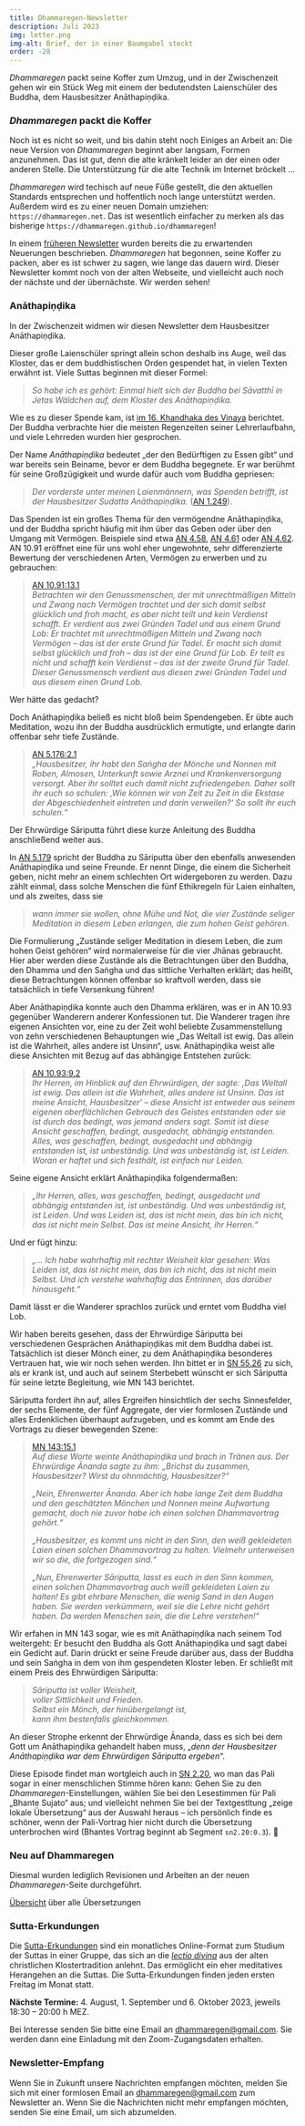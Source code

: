 ```yaml
---
title: Dhammaregen-Newsletter
description: Juli 2023
img: letter.png
img-alt: Brief, der in einer Baumgabel steckt
order: -28
---
```


*Dhammaregen* packt seine Koffer zum Umzug, und in der Zwischenzeit gehen wir ein Stück Weg mit einem der bedutendsten Laienschüler des Buddha, dem Hausbesitzer Anāthapiṇḍika.

### *Dhammaregen* packt die Koffer

Noch ist es nicht so weit, und bis dahin steht noch Einiges an Arbeit an: Die neue Version von *Dhammaregen* beginnt aber langsam, Formen anzunehmen. Das ist gut, denn die alte kränkelt leider an der einen oder anderen Stelle. Die Unterstützung für die alte Technik im Internet bröckelt …

*Dhammaregen* wird techisch auf neue Füße gestellt, die den aktuellen Standards entsprechen und hoffentlich noch lange unterstützt werden. Außerdem wird es zu einer neuen Domain umziehen: `https://dhammaregen.net`. Das ist wesentlich einfacher zu merken als das bisherige `https://dhammaregen.github.io/dhammaregen`!

In einem [früheren Newsletter](#/wiki/news/2022-11) wurden bereits die zu erwartenden Neuerungen beschrieben. *Dhammaregen* hat begonnen, seine Koffer zu packen, aber es ist schwer zu sagen, wie lange das dauern wird. Dieser Newsletter kommt noch von der alten Webseite, und vielleicht auch noch der nächste und der übernächste. Wir werden sehen!

### Anāthapiṇḍika

In der Zwischenzeit widmen wir diesen Newsletter dem Hausbesitzer Anāthapiṇḍika.

Dieser große Laienschüler springt allein schon deshalb ins Auge, weil das Kloster, das er dem buddhistischen Orden gespendet hat, in vielen Texten erwähnt ist. Viele Suttas beginnen mit dieser Formel:

>*So habe ich es gehört: Einmal hielt sich der Buddha bei Sāvatthī in Jetas Wäldchen auf, dem Kloster des Anāthapiṇḍika.*

Wie es zu dieser Spende kam, ist [im 16. Khandhaka des Vinaya](https://suttacentral.net/pli-tv-kd16/de/schaefer-beyerlein?lang=de&reference=main&highlight=true#8) berichtet. Der Buddha verbrachte hier die meisten Regenzeiten seiner Lehrerlaufbahn, und viele Lehrreden wurden hier gesprochen.

Der Name *Anāthapiṇḍika* bedeutet „der den Bedürftigen zu Essen gibt“ und war bereits sein Beiname, bevor er dem Buddha begegnete. Er war berühmt für seine Großzügigkeit und wurde dafür auch vom Buddha gepriesen:

> *Der vorderste unter meinen Laienmännern, was Spenden betrifft, ist der Hausbesitzer Sudatta Anāthapiṇḍika.* ([AN 1.249](#/sutta/an1.249:1.1/de/sabbamitta)).

Das Spenden ist ein großes Thema für den vermögendne Anāthapiṇḍika, und der Buddha spricht häufig mit ihm über das Geben oder über den Umgang mit Vermögen. Beispiele sind etwa [AN 4.58](#/sutta/an4.58/de/sabbamitta), [AN 4.61](#/sutta/an4.61/de/sabbamitta) oder [AN 4.62](#/sutta/an4.62/de/sabbamitta). AN 10.91 eröffnet eine für uns wohl eher ungewohnte, sehr differenzierte Bewertung der verschiedenen Arten, Vermögen zu erwerben und zu gebrauchen:

> [AN 10.91:13.1](#/sutta/an10.91:13.1/de/sabbamitta)  
>*Betrachten wir den Genussmenschen, der mit unrechtmäßigen Mitteln und Zwang nach Vermögen trachtet und der sich damit selbst glücklich und froh macht, es aber nicht teilt und kein Verdienst schafft. Er verdient aus zwei Gründen Tadel und aus einem Grund Lob: Er trachtet mit unrechtmäßigen Mitteln und Zwang nach Vermögen – das ist der erste Grund für Tadel. Er macht sich damit selbst glücklich und froh – das ist der eine Grund für Lob. Er teilt es nicht und schafft kein Verdienst – das ist der zweite Grund für Tadel. Dieser Genussmensch verdient aus diesen zwei Gründen Tadel und aus diesem einen Grund Lob.*

Wer hätte das gedacht?

Doch Anāthapiṇḍika beließ es nicht bloß beim Spendengeben. Er übte auch Meditation, wozu ihn der Buddha ausdrücklich ermutigte, und erlangte darin offenbar sehr tiefe Zustände.

> [AN 5.176:2.1](#/sutta/an5.176:2.1/de/sabbamitta)  
> *„Hausbesitzer, ihr habt den Saṅgha der Mönche und Nonnen mit Roben, Almosen, Unterkunft sowie Arznei und Krankenversorgung versorgt. Aber ihr solltet euch damit nicht zufriedengeben. Daher sollt ihr euch so schulen: ‚Wie können wir von Zeit zu Zeit in die Ekstase der Abgeschiedenheit eintreten und darin verweilen?‘ So sollt ihr euch schulen.“*

Der Ehrwürdige Sāriputta führt diese kurze Anleitung des Buddha anschließend weiter aus.

In [AN 5.179](#/sutta/an5.179/de/sabbamitta) spricht der Buddha zu Sāriputta über den ebenfalls anwesenden Anāthapiṇḍika und seine Freunde. Er nennt Dinge, die einem die Sicherheit geben, nicht mehr an einem schlechten Ort widergeboren zu werden. Dazu zählt einmal, dass solche Menschen die fünf Ethikregeln für Laien einhalten, und als zweites, dass sie

>*wann immer sie wollen, ohne Mühe und Not, die vier Zustände seliger Meditation in diesem Leben erlangen, die zum hohen Geist gehören*.

Die Formulierung „Zustände seliger Meditation in diesem Leben, die zum hohen Geist gehören“ wird normalerweise für die vier Jhānas gebraucht. Hier aber werden diese Zustände als die Betrachtungen über den Buddha, den Dhamma und den Saṅgha und das sittliche Verhalten erklärt; das heißt, diese Betrachtungen können offenbar so kraftvoll werden, dass sie tatsächlich in tiefe Versenkung führen!

Aber Anāthapiṇḍika konnte auch den Dhamma erklären, was er in AN 10.93 gegenüber Wanderern anderer Konfessionen tut. Die Wanderer tragen ihre eigenen Ansichten vor, eine zu der Zeit wohl beliebte Zusammenstellung von zehn verschiedenen Behauptungen wie „Das Weltall ist ewig. Das allein ist die Wahrheit, alles andere ist Unsinn“, usw. Anāthapiṇḍika weist alle diese Ansichten mit Bezug auf das abhängige Entstehen zurück:

> [AN 10.93:9.2](#/sutta/an10.93:9.2/de/sabbamitta)  
> *Ihr Herren, im Hinblick auf den Ehrwürdigen, der sagte: ‚Das Weltall ist ewig. Das allein ist die Wahrheit, alles andere ist Unsinn. Das ist meine Ansicht, Hausbesitzer‘ – diese Ansicht ist entweder aus seinem eigenen oberflächlichen Gebrauch des Geistes entstanden oder sie ist durch das bedingt, was jemand anders sagt. Somit ist diese Ansicht geschaffen, bedingt, ausgedacht, abhängig entstanden. Alles, was geschaffen, bedingt, ausgedacht und abhängig entstanden ist, ist unbeständig. Und was unbeständig ist, ist Leiden. Woran er haftet und sich festhält, ist einfach nur Leiden.*

Seine eigene Ansicht erklärt Anāthapiṇḍika folgendermaßen:

> *„Ihr Herren, alles, was geschaffen, bedingt, ausgedacht und abhängig entstanden ist, ist unbeständig. Und was unbeständig ist, ist Leiden. Und was Leiden ist, das ist nicht mein, das bin ich nicht, das ist nicht mein Selbst. Das ist meine Ansicht, ihr Herren.“*

Und er fügt hinzu:

> *„… Ich habe wahrhaftig mit rechter Weisheit klar gesehen: Was Leiden ist, das ist nicht mein, das bin ich nicht, das ist nicht mein Selbst. Und ich verstehe wahrhaftig das Entrinnen, das darüber hinausgeht.“*

Damit lässt er die Wanderer sprachlos zurück und erntet vom Buddha viel Lob.

Wir haben bereits gesehen, dass der Ehrwürdige Sāriputta bei verschiedenen Gesprächen Anāthapiṇḍikas mit dem Buddha dabei ist. Tatsächlich ist dieser Mönch einer, zu dem Anāthapiṇḍika besonderes Vertrauen hat, wie wir noch sehen werden. Ihn bittet er in [SN 55.26](#/sutta/sn55.26/de/sabbamitta) zu sich, als er krank ist, und auch auf seinem Sterbebett wünscht er sich Sāriputta für seine letzte Begleitung, wie MN 143 berichtet.

Sāriputta fordert ihn auf, alles Ergreifen hinsichtlich der sechs Sinnesfelder, der sechs Elemente, der fünf Aggregate, der vier formlosen Zustände und alles Erdenklichen überhaupt aufzugeben, und es kommt am Ende des Vortrags zu dieser bewegenden Szene:

> [MN 143:15.1](#/sutta/mn143:15.1/de/sabbamitta)  
> *Auf diese Worte weinte Anāthapiṇḍika und brach in Tränen aus. Der Ehrwürdige Ānanda sagte zu ihm: „Brichst du zusammen, Hausbesitzer? Wirst du ohnmächtig, Hausbesitzer?“*
>
> *„Nein, Ehrenwerter Ānanda. Aber ich habe lange Zeit dem Buddha und den geschätzten Mönchen und Nonnen meine Aufwartung gemacht, doch nie zuvor habe ich einen solchen Dhammavortrag gehört.“*
>
> *„Hausbesitzer, es kommt uns nicht in den Sinn, den weiß gekleideten Laien einen solchen Dhammavortrag zu halten. Vielmehr unterweisen wir so die, die fortgezogen sind.“*
>
> *„Nun, Ehrenwerter Sāriputta, lasst es euch in den Sinn kommen, einen solchen Dhammavortrag auch weiß gekleideten Laien zu halten! Es gibt ehrbare Menschen, die wenig Sand in den Augen haben. Sie werden verkümmern, weil sie die Lehre nicht gehört haben. Da werden Menschen sein, die die Lehre verstehen!“*

Wir erfahen in MN 143 sogar, wie es mit Anāthapiṇḍika nach seinem Tod weitergeht: Er besucht den Buddha als Gott Anāthapiṇḍika und sagt dabei ein Gedicht auf. Darin drückt er seine Freude darüber aus, dass der Buddha und sein Saṅgha in dem von ihm gespendeten Kloster leben. Er schließt mit einem Preis des Ehrwürdigen Sāriputta:

> *Sāriputta ist voller Weisheit,*  
> *voller Sittlichkeit und Frieden.*  
> *Selbst ein Mönch, der hinübergelangt ist,*  
> *kann ihm bestenfalls gleichkommen.*

An dieser Strophe erkennt der Ehrwürdige Ānanda, dass es sich bei dem Gott um Anāthapiṇḍika gehandelt haben muss, „*denn der Hausbesitzer Anāthapiṇḍika war dem Ehrwürdigen Sāriputta ergeben*“.

Diese Episode findet man wortgleich auch in [SN 2.20](#/sutta/sn2.20/de/sabbamitta), wo man das Pali sogar in einer menschlichen Stimme hören kann: Gehen Sie zu den *Dhammaregen*-Einstellungen, wählen Sie bei den Lesestimmen für Pali „Bhante Sujato“ aus; und vielleicht nehmen Sie bei der Textgestltung „zeige lokale Übersetzung“ aus der Auswahl heraus – ich persönlich finde es schöner, wenn der Pali-Vortrag hier nicht durch die Übersetzung unterbrochen wird (Bhantes Vortrag beginnt ab Segment `sn2.20:0.3`). 🙏

### Neu auf Dhammaregen

Diesmal wurden lediglich Revisionen und Arbeiten an der neuen *Dhammaregen*-Seite durchgeführt.

[Übersicht](#/wiki/uebersetzung/uebersicht) über alle Übersetzungen

### Sutta-Erkundungen 

Die [Sutta-Erkundungen](#/wiki/erkundung) sind ein monatliches Online-Format zum Studium der Suttas in einer Gruppe, das sich an die [*lectio divina*](https://de.wikipedia.org/wiki/Lectio_divina) aus der alten christlichen Klostertradition anlehnt. Das ermöglicht ein eher meditatives Herangehen an die Suttas. Die Sutta-Erkundungen finden jeden ersten Freitag im Monat statt. 

**Nächste Termine:** 4. August, 1. September und 6. Oktober 2023, jeweils 18:30 – 20:00 h MEZ.

Bei Interesse senden Sie bitte eine Email an [dhammaregen@gmail.com](mailto:dhammaregen@gmail.com). Sie werden dann eine Einladung mit den Zoom-Zugangsdaten erhalten.

### Newsletter-Empfang

Wenn Sie in Zukunft unsere Nachrichten empfangen möchten, melden Sie sich mit einer formlosen Email an [dhammaregen@gmail.com](mailto:dhammaregen@gmail.com) zum Newsletter an. Wenn Sie die Nachrichten nicht mehr empfangen möchten, senden Sie eine Email, um sich abzumelden.